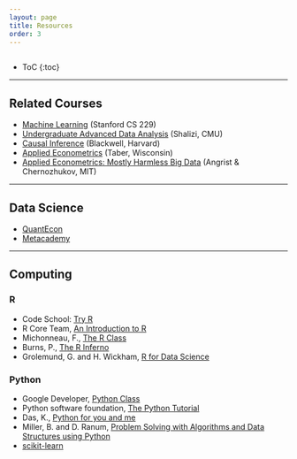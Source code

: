 ```yaml
---
layout: page
title: Resources
order: 3
---
```

<p style="height: 1px"></p>

* ToC
{:toc}

---

## Related Courses
- [Machine Learning](http://cs229.stanford.edu/index.html) (Stanford CS 229)
- [Undergraduate Advanced Data Analysis](http://www.stat.cmu.edu/~cshalizi/uADA/17/) (Shalizi, CMU)
- [Causal Inference](http://www.mattblackwell.org/teaching/gov2002/) (Blackwell, Harvard)
- [Applied Econometrics](https://www.ssc.wisc.edu/~ctaber/teaching.html) (Taber, Wisconsin)
- [Applied Econometrics: Mostly Harmless Big Data](https://ocw.mit.edu/courses/economics/14-387-applied-econometrics-mostly-harmless-big-data-fall-2014/index.htm) (Angrist & Chernozhukov, MIT)

---

## Data Science

- [QuantEcon](https://quantecon.org/)
- [Metacademy](https://metacademy.org)

---

## Computing

### R
- Code School: [Try R](http://tryr.codeschool.com)
- R Core Team, [An Introduction to R](https://cran.r-project.org/doc/manuals/R-intro.html)
- Michonneau, F., [The R Class](http://r-bio.github.io/)
- Burns, P., [The R Inferno](http://www.burns-stat.com/pages/Tutor/R_inferno.pdf)
- Grolemund, G. and H. Wickham, [R for Data Science](http://r4ds.had.co.nz/index.html)

### Python
- Google Developer, [Python Class](https://developers.google.com/edu/python)
- Python software foundation, [The Python Tutorial](https://docs.python.org/3/tutorial)
- Das, K., [Python for you and me](https://pymbook.readthedocs.io/en/latest)
- Miller, B. and D. Ranum, [Problem Solving with Algorithms and Data Structures using Python](http://www.interactivepython.org/courselib/static/pythonds/index.html)
- [scikit-learn](https://scikit-learn.org/)
